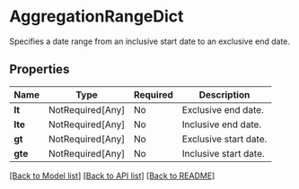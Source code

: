 # AggregationRangeDict

Specifies a date range from an inclusive start date to an exclusive end date.

## Properties
| Name | Type | Required | Description |
| ------------ | ------------- | ------------- | ------------- |
**lt** | NotRequired[Any] | No | Exclusive end date. |
**lte** | NotRequired[Any] | No | Inclusive end date. |
**gt** | NotRequired[Any] | No | Exclusive start date. |
**gte** | NotRequired[Any] | No | Inclusive start date. |


[[Back to Model list]](../../../../README.md#models-v1-link) [[Back to API list]](../../../../README.md#apis-v1-link) [[Back to README]](../../../../README.md)
